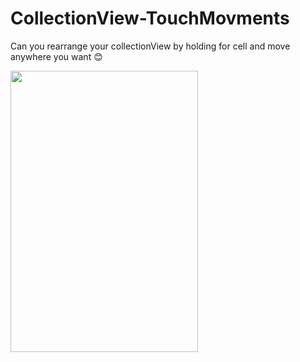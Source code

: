 # CollectionView-TouchMovments
Can you rearrange your collectionView by holding for cell and move anywhere you want 😊




<img src="https://media.giphy.com/media/XzY48sulpjSxgO305q/giphy.gif" width="300" height="450" />


